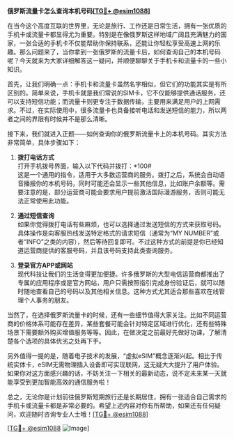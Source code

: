 **俄罗斯流量卡怎么查询本机号码[[TG💪+ @esim1088](https://t.me/s/esim1088)]**

在当今这个高度互联的世界里，无论是旅行、工作还是日常生活，拥有一张优质的手机卡或流量卡都显得尤为重要。特别是在像俄罗斯这样地域广阔且充满魅力的国家，一张合适的手机卡不仅能帮助你保持联系，还能让你轻松享受高速上网的乐趣。那么问题来了，当你拿到一张俄罗斯的流量卡后，如何查询自己的本机号码呢？今天就来为大家详细解答这一疑问，并顺便聊聊关于手机卡和流量卡的一些小知识。

首先，让我们明确一点：手机卡和流量卡虽然名字相似，但它们的功能其实是有所区别的。简单来说，手机卡就是我们常说的SIM卡，它不仅能够提供通话服务，还可以支持短信功能；而流量卡则更专注于数据传输，主要用来满足用户的上网需求。不过，在实际使用中，很多流量卡也具备接听电话和发送短信的能力，所以两者之间的界限有时候并不是那么清晰。

接下来，我们就进入正题——如何查询你的俄罗斯流量卡上的本机号码。其实方法非常简单，具体步骤如下：

1. **拨打电话方式**  
   打开手机拨号界面，输入以下代码并拨打：*100#  
   这是一个通用的指令，适用于大多数运营商的服务。拨打之后，系统会自动语音播报你的本机号码，同时可能还会显示一些其他信息，比如账户余额等。需要注意的是，部分运营商可能会要求用户提前激活国际漫游服务，否则可能无法正常使用此功能。

2. **通过短信查询**  
   如果你觉得拨打电话有些麻烦，也可以选择通过发送短信的方式来获取号码。具体操作是向客服热线发送特定格式的请求短信（通常为“MY NUMBER”或者“INFO”之类的内容），然后等待回复即可。不过这种方式的前提是你已经知道运营商提供的客服号码，并且该号码支持此类查询服务。

3. **登录官方APP或网站**  
   现代科技让我们的生活变得更加便捷。许多俄罗斯的大型电信运营商都推出了专属的应用程序或是官方网站，用户只需按照指引完成身份验证后，就可以随时随地查看自己的号码以及其他相关信息。这种方式尤其适合那些喜欢在线管理个人事务的朋友。

当然了，在选择俄罗斯流量卡的时候，还有一些细节值得大家关注。比如不同运营商的价格体系可能存在差异，某些套餐可能会针对特定区域进行优化，还有些特殊场景下需要额外购买增值服务等等。因此，在做决定之前最好先做好功课，了解清楚各个选项的具体优劣之处再下手。

另外值得一提的是，随着电子技术的发展，“虚拟eSIM”概念逐渐兴起。相比于传统实体卡，eSIM无需物理插入设备即可实现联网，这无疑大大提升了用户体验。如果你对这方面感兴趣的话，不妨关注一下相关的最新动态，说不定未来某一天就能享受到更加智能高效的通信服务啦！

总之，无论你是计划前往俄罗斯短期旅行还是长期居住，拥有一张适合自己需求的手机卡或流量卡都是非常必要的。希望上述内容对你有所帮助，如果还有任何疑问，欢迎随时咨询专业人士哦！[[TG💪+ @esim1088](https://t.me/s/esim1088)]

[[TG💪+ @esim1088](https://t.me/s/esim1088) ![Image](https://i.postimg.cc/4NQfJmqS/Snipaste-2025-05-13-00-14-12.png)]